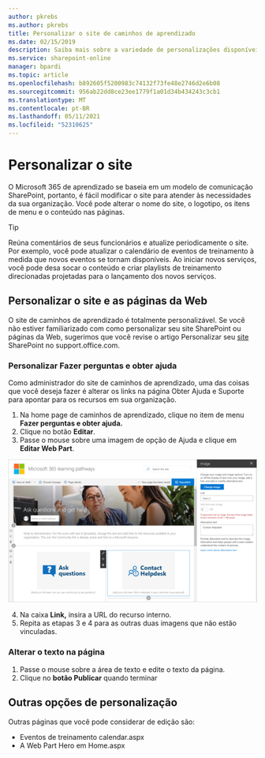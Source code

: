 ```yaml
---
author: pkrebs
ms.author: pkrebs
title: Personalizar o site de caminhos de aprendizado
ms.date: 02/15/2019
description: Saiba mais sobre a variedade de personalizações disponíveis com Microsoft 365 de aprendizado
ms.service: sharepoint-online
manager: bpardi
ms.topic: article
ms.openlocfilehash: b892605f5200983c74132f73fe48e2746d2e6b08
ms.sourcegitcommit: 956ab22dd8ce23ee1779f1a01d34b434243c3cb1
ms.translationtype: MT
ms.contentlocale: pt-BR
ms.lasthandoff: 05/11/2021
ms.locfileid: "52310625"
---
```

# <a name="customize-the-site"></a>Personalizar o site

O Microsoft 365 de aprendizado se baseia em um modelo de comunicação SharePoint, portanto, é fácil modificar o site para atender às necessidades da sua organização. Você pode alterar o nome do site, o logotipo, os itens de menu e o conteúdo nas páginas. 

> [!TIP]
> Reúna comentários de seus funcionários e atualize periodicamente o site. Por exemplo, você pode atualizar o calendário de eventos de treinamento à medida que novos eventos se tornam disponíveis. Ao iniciar novos serviços, você pode desa socar o conteúdo e criar playlists de treinamento direcionadas projetadas para o lançamento dos novos serviços. 

## <a name="customize-the-site-and-web-pages"></a>Personalizar o site e as páginas da Web

O site de caminhos de aprendizado é totalmente personalizável. Se você não estiver familiarizado com como personalizar seu site SharePoint ou páginas da Web, sugerimos que você revise o artigo Personalizar seu [site](https://support.office.com/article/customize-your-sharepoint-site-320b43e5-b047-4fda-8381-f61e8ac7f59b) SharePoint no support.office.com. 

### <a name="customize-ask-questions-and-get-help"></a>Personalizar Fazer perguntas e obter ajuda

Como administrador do site de caminhos de aprendizado, uma das coisas que você  deseja fazer é alterar os links na página Obter Ajuda e Suporte para apontar para os recursos em sua organização. 

1.  Na home page de caminhos de aprendizado, clique no item de menu **Fazer perguntas e obter ajuda.**
2.  Clique no botão **Editar**.
3.  Passe o mouse sobre uma imagem de opção de Ajuda e clique em **Editar Web Part**.

![cg-edithelp.png](media/cg-edithelp.png)

4.  Na caixa **Link,** insira a URL do recurso interno. 
5.  Repita as etapas 3 e 4 para as outras duas imagens que não estão vinculadas.

### <a name="change-the-text-on-the-page"></a>Alterar o texto na página

1. Passe o mouse sobre a área de texto e edite o texto da página. 
2. Clique no **botão Publicar** quando terminar

## <a name="other-customization-options"></a>Outras opções de personalização
Outras páginas que você pode considerar de edição são:

- Eventos de treinamento calendar.aspx
- A Web Part Hero em Home.aspx

